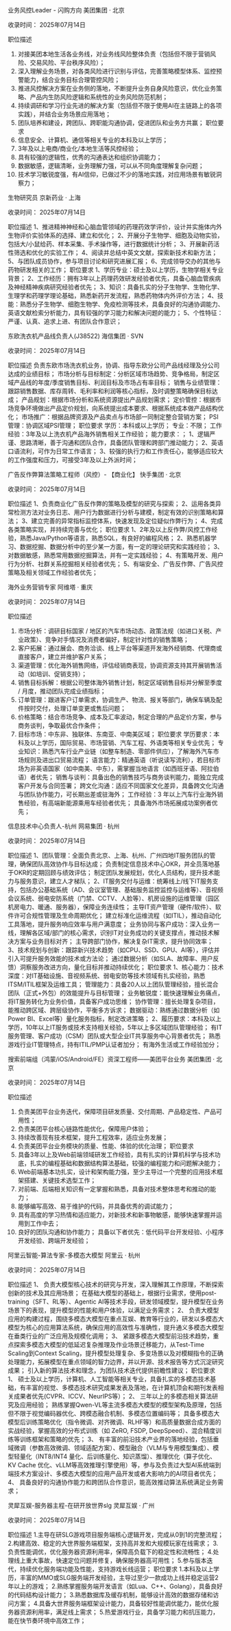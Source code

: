 业务风控Leader - 闪购方向
美团集团 · 北京

收录时间： 2025年07月14日

职位描述
1. 对接美团本地生活各业务线，对业务线风险整体负责（包括但不限于营销风险、交易风险、平台秩序风险）；
2. 深入理解业务场景，对各类风险进行识别与评估，完善策略模型体系、监控预警能力，结合业务目标合理管控风险；
3. 推进风控解决方案在业务侧的落地，不断提升业务自身风险意识，优化业务策略、产品内生防风险逻辑和系统性的业务风险防范机制；
4. 持续调研和学习行业先进的解决方案（包括但不限于使用AI在主链路上的各项实践），并结合业务场景应用落地；
5. 团队培养和建设，跨团队、跨职能沟通协调，促进团队和业务方共赢；
职位要求
1. 信息安全、计算机、通信等相关专业的本科及以上学历；
2. 3年及以上电商/商业化/本地生活等风控经验；
3. 具有较强的逻辑性，优秀的沟通表达和组织协调能力；
4. 数据敏感，逻辑清晰，业务理解力强，可以从不同角度理解复杂问题；
5. 技术学习敏锐度强，有AI信仰，已做过不少的落地实践，对应用场景有敏锐洞察力；


生物研究员
京新药业 · 上海

收录时间： 2025年07月14日

职位描述
1、推进精神神经和心脑血管领域的药理药效学评价，设计并实施体内外生物评价实验体系的选择、建立和优化；
2、开展分子生物学、细胞及动物实验，包括大/小鼠给药、样本采集、手术操作等，进行数据统计分析；
3、开展新药活性筛选和优化的实验工作；
4、阅读并总结中英文文献，探索新技术和新方法；
5、与团队成员协作，参与项目讨论和研究进展汇报；
6、完成领导交办的其他与药物研发相关的工作；
职位要求
1、学历专业：硕士及以上学历，生物学相关专业背景；
2、工作经历：拥有3年以上药理药效研发经验者优先，具备心脑血管疾病及神经精神疾病研究经验者优先；
3、知识：具备扎实的分子生物学、生物化学、生理学和药理学理论基础，熟悉新药开发流程，熟悉药物体内外评价方法；
4、技能：熟悉分子生物学、细胞生物学、免疫检测等技术，具备良好的沟通协调能力、英语文献检索分析能力，具有较强的学习能力和解决问题的能力；
5、个性特征：严谨、认真、追求上进、有团队合作意识；

东欧洗衣机产品线负责人(J38522)
海信集团 · SVN

收录时间： 2025年07月14日

职位描述
负责东欧市场洗衣机业务，协调、指导东欧分公司产品线经理及分公司达成的业绩目标；
市场分析与目标制定：分析区域市场趋势、竞争格局，制定区域产品线的年度/季度销售目标、利润目标及市场占有率目标；
销售与业绩管理：跟踪销售数据、库存周转、毛利率和利润等核心指标，及时调整策略确保目标达成；
产品规划：根据市场分析和系统资源提出产品规划需求；
定价管控：根据市场竞争环境做出产品定价规划，向系统提出成本要求、根据系统成本做产品结构优化；
市场推广：根据品牌资源及产品卖点与市场部一同制定整合营销方案；
PSI管理：协调区域PSI管理；
职位要求
学历：本科或以上学历；
专业：不限；
工作经验：3年及以上洗衣机产品海外销售相关工作经验；
能力要求：；
1、逻辑严谨、思路清晰，善于沟通和团队合作，具备团队管理和跨部门推动能力；
2、英语口语流利，可作为日常工作语言；
3、较强的执行力和工作责任心，能够适应较大的工作强度和压力，可接受3年及以上外派时间；

广告反作弊算法策略工程师（风控）- 【商业化】
快手集团 · 北京

收录时间： 2025年07月14日

职位描述
1、负责商业化广告反作弊的策略及模型的研究与探索；
2、运用各类异常检测方法对业务日志、用户行为数据进行分析与建模，制定有效的识别策略和算法；
3、建立完善的异常指标监控体系，快速发现及定位疑似作弊行为；
4、完成各类策略实现，并持续完善与优化；
职位要求
1、2年及以上反作弊/风控工作经验，熟悉Java/Python等语言，熟悉SQL，有良好的编程风格；
2、熟悉机器学习、数据挖掘、数据分析中的至少某一方面，有一定的理论研究和实践经验；
3、对数据敏感，熟悉常用数据挖掘算法，并有一定实践经验；
4、有策略开发、用户行为分析、社群关系挖掘相关经验者优先；
5、有端安全、广告反作弊、广告风控策略及相关领域工作经验者优先；

海外业务营销专家
阿维塔 · 重庆

收录时间： 2025年07月14日

职位描述
1. 市场分析：调研目标国家 / 地区的汽车市场动态、政策法规（如进口关税、产业政策）、竞争对手情况及消费者偏好，制定针对性的销售策略；
2. 客户拓展：通过展会、商务洽谈、线上平台等渠道开发海外经销商、代理商或直接客户，建立并维护客户关系；
3. 渠道管理：优化海外销售网络，评估经销商表现，协调资源支持其开展销售活动（如培训、促销支持）；
4. 销售目标拆解：根据公司整体海外销售计划，制定区域销售目标并分解至季度 / 月度，推动团队完成业绩指标；
5. 订单管理：跟进客户订单需求，协调生产、物流、报关等部门，确保车辆及配件按时交付，处理订单变更或售后问题；
6. 价格策略：结合市场竞争、成本及汇率波动，制定合理的产品定价方案，参与商务谈判，争取最优合作条件；
7. 目标市场：中东非、独联体、东南亚、中南美区域；
职位要求
学历要求：本科及以上学历，国际贸易、市场营销、汽车工程、外语类等相关专业优先；
专业知识：熟悉汽车行业产业链（如整车制造、零部件供应），了解海外汽车市场规则及进出口贸易流程；
语言能力：精通英语（听说读写流利），若目标市场为非英语国家（如中南美、中东），需掌握当地语言（如西班牙语、阿拉伯语）者优先；
销售与谈判：具备出色的销售技巧与商务谈判能力，能独立完成客户开发与合同签署；
跨文化沟通：适应不同国家文化差异，具备跨文化沟通与团队协作能力，可长期出差或驻海外；
工作经验：3 年以上汽车行业海外销售经验，有高端新能源乘用车经验者优先；
具备海外市场拓展成功案例者优先；


信息技术中心负责人-杭州
网易集团 · 杭州

收录时间： 2025年07月14日

职位描述
1、团队管理：全面负责北京、上海、杭州、广州四地IT服务团队的管理，确保团队高效协作与目标达成；
负责制定信息技术中心OKR，并全员落地基于OKR的定期回顾与绩效评估；
制定团队发展规划，优化人员结构，提升技术能力与服务意识，建立人才梯队；
2、IT服务交付与运维：统筹线上/线下IT服务支持，包括办公基础系统（AD、会议室管理、基础服务监控监控与运维等）、音视频会议系统、弱电安防系统（门禁、CCTV、人脸等）、机房设施的运维管理（园区机房电力、暖通、服务器），保障业务连续性；
主导IT资产管理（硬件/软件）、软件许可合规性管理及生命周期优化；
建立标准化运维流程（如ITIL），推动自动化工具落地，提升服务响应效率与用户满意度；
业务协同与客户成功：深入业务一线，理解各区域/部门的核心需求，识别IT对业务成功的关键支撑点，推动技术解决方案与业务目标对齐；
主导跨部门协作，解决复杂IT需求，提升协同效率；
3、技术规划与创新：跟踪新兴技术趋势（如CPU、SSD、GPU、AI等），评估并引入可提升服务效能的技术或方法论；
通过数据分析（如SLA、故障率、用户反馈）洞察服务改进方向，量化目标并推动持续优化；
职位要求
1、核心能力：技术深度：对IT基础设施、音视频系统、弱电安防等技术领域有扎实经验，熟悉ITSM/ITIL框架及运维工具；
管理能力：具备20人以上团队管理经验，擅长混合团队（正式+外包）的效能提升与目标管理；
业务敏锐度：能快速理解业务痛点，将IT服务转化为业务价值，具备客户成功思维；
协作管理：擅长处理复杂项目，能推动跨区域、跨层级协作，平衡多方诉求；
数据驱动：熟练通过数据分析（如Power BI、Excel等）量化服务指标，制定改进策略；
2、履历要求：本科及以上学历，10年以上IT服务或技术支持相关经验，5年以上多区域团队管理经验；
有IT服务管理、客户成功（CSM）团队或大型企业IT共享服务中心背景者优先；
熟悉游戏行业IT管理特点，持有ITIL/PMP认证者加分；
有海外生活或工作经验加分；

搜索前端组（鸿蒙/iOS/Android/FE）资深工程师——美团平台业务
美团集团 · 北京

收录时间： 2025年07月14日

职位描述
1. 负责美团平台业务迭代，保障项目研发质量、交付周期、产品稳定性、产品可用性；
2. 负责美团平台核心链路性能优化，保障用户体验；
3. 持续改善现有技术框架，提升工程效率，适应业务发展；
4. 负责美团平台业务模块的质量、性能、体验的优化治理；
职位要求
1. 具备3年以上及Web前端领域研发工作经验，具有扎实的计算机科学与技术功底，扎实的编程基础和数据结构算法基础，较强的编程能力和问题解决能力；
2. Web前端基本功扎实，设计和架构能力强，至少主导过一个完整的应用技术框架搭建、关键技术选型工作；
3. 对前端、后端相关知识有一定掌握和熟悉，具备对技术整体思考和推动的能力；
4. 能够编写高效、易于维护的代码，并具备优秀的调试能力；
5. 具有高度的学习热情和适应能力，对新技术和新事物敏感，能够快速掌握并运用到工作中去；
6. 良好的团队沟通和协作能力；
具备以下者优先：低代码平台开发经验、小程序开发经验、跨端开发经验；


阿里云智能-算法专家-多模态大模型
阿里云 · 杭州

收录时间： 2025年07月14日

职位描述
1、 负责大模型核心技术的研究与开发，深入理解其工作原理，不断探索创新的技术及其应用场景；
在基础大模型的基础上，根据行业需求，使用post-training（SFT、RL等）、Agentic AI等技术手段，研发领域模型，提升模型在业务场景下的表现，提升模型的性能和用户体验，以满足业务需求；
2、 负责大模型应用的构建过程，围绕多模态大模型在重点互娱、教育等行业的，研发以多模态大模型为核心的应用算法系统，确保应用的高效性与准确性，提升通义多模态大模型在垂类行业的广泛应用及规模化调用；
3、 紧跟多模态大模型前沿技术趋势，重点探索多模态大模型的低延迟复杂推理及作业场景迁移能力，从Test-Time Scaling到Context Scaling，提升模型处理复杂、多变场景以及对模糊指令的正确处理能力，拓展模型在重点领域的智力边界，并以开源、技术报告等方式沉淀研究成果；
引入新的算法技术和理念，为团队技术迭代提供前瞻性建议；
职位要求
1、 硕士及以上学历，计算机、人工智能等相关专业，具备扎实的多模态技术基础，有丰富的视觉、多模态技术研究成果发表及落地，在计算机顶会和期刊发表相关成果者优先(CVPR、ICCV、NeurIPS等）；
2、 三年以上的多模态相关算法研究及应用经验；
熟练掌握Qwen-VL等主流多模态大模型的模型架构及原理，包括但不限于视觉编码器优化、跨模态融合机制、多模态位置编码等；
具备多模态大模型后训练策略优化（指令微调、对齐微调、RLHF等）和高质量数据合成方面的实战经验，掌握高效的分布式训练（如 ZeRO, FSDP, DeepSpeed）、混合精度训练等训练框架和策略的优先；
3、 有丰富的前沿技术产业界的落地经验，包括垂域微调（参数高效微调、领域适配方案）、模型融合（VLM与专用模型集成）、模型轻量化（INT8/INT4 量化、后训练量化、知识蒸馏）、推理优化（算子优化、KV Cache 优化、vLLM等高效推理引擎使用）等，参与及负责过大型AI系统端到端技术方案设计、多模态大模型的应用产品开发或者大影响力的AI项目者优先；
4、 具备良好的沟通协作能力和跨团队合作意识，能高效推动算法系统满足业务需求；

灵犀互娱-服务器主程-在研开放世界slg
灵犀互娱 · 广州

收录时间： 2025年07月14日

职位描述
1.主导在研SLG游戏项目服务端核心逻辑开发，完成从0到1的完整流程；
2.构建高效、稳定的大世界服务端框架，支持高并发和大规模玩家在线需求；
3.负责性能调优，优化服务器资源利用率，保障高负载下的稳定性和流畅性；
4.处理线上重大事故，快速定位问题并修复，确保服务器高可用性；
5.参与版本迭代，持续优化服务端功能及性能，支持游戏长线运营；
职位要求
1.本科及以上学历，丰富的MMO或SLG服务端开发经验，主导过至少一款成功上线并稳定运营2年以上的游戏；
2.熟练掌握服务端开发语言（如Lua、C++、Golang），具备良好的代码结构设计能力；
3.熟悉数据库及缓存机制，能够设计高效的数据存储和访问方案；
4.具备大世界服务端框架设计能力，具备较好性能调优能力，能优化服务器资源利用率，满足线上需求；
5.热爱游戏行业，具备学习能力和抗压能力，能在快节奏环境中高效工作；

